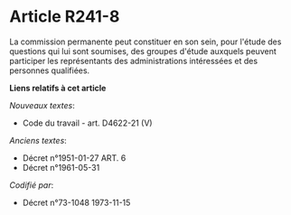 # Article R241-8

La commission permanente peut constituer en son sein, pour l'étude des questions qui lui sont soumises, des groupes d'étude
auxquels peuvent participer les représentants des administrations intéressées et des personnes qualifiées.

**Liens relatifs à cet article**

_Nouveaux textes_:

  - Code du travail - art. D4622-21 (V)

_Anciens textes_:

  - Décret n°1951-01-27 ART. 6
  - Décret n°1961-05-31

_Codifié par_:

  - Décret n°73-1048 1973-11-15
